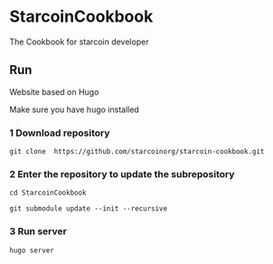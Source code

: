 # StarcoinCookbook
The Cookbook for starcoin developer
## Run 
Website based on Hugo  

Make sure you have hugo installed  

### 1 Download repository
```
git clone  https://github.com/starcoinorg/starcoin-cookbook.git
```
### 2 Enter the repository to update the subrepository
```
cd StarcoinCookbook
```
```
git submodule update --init --recursive
```
### 3 Run server
```
hugo server
```


